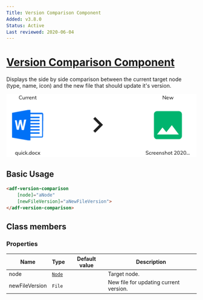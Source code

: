 ```yaml
---
Title: Version Comparison Component
Added: v3.8.0
Status: Active
Last reviewed: 2020-06-04
---
```


# [Version Comparison Component](../../../lib/content-services/src/lib/version-manager/version-comparison.component.ts "Defined in version-comparison.component.ts")

Displays the side by side comparison between the current target node (type, name, icon) and the new file that should update it's version.

![Version Manager](../../docassets/images/version-comparison.png)

## Basic Usage

```html
<adf-version-comparison 
    [node]="aNode"
    [newFileVersion]="aNewFileVersion">
</adf-version-comparison>
```

## Class members

### Properties

| Name | Type | Default value | Description |
| ---- | ---- | ------------- | ----------- |
| node | [`Node`](https://github.com/Alfresco/alfresco-js-api/blob/development/src/api/content-rest-api/docs/Node.md) |  | Target node. |
| newFileVersion | `File` |  | New file for updating current version. |
